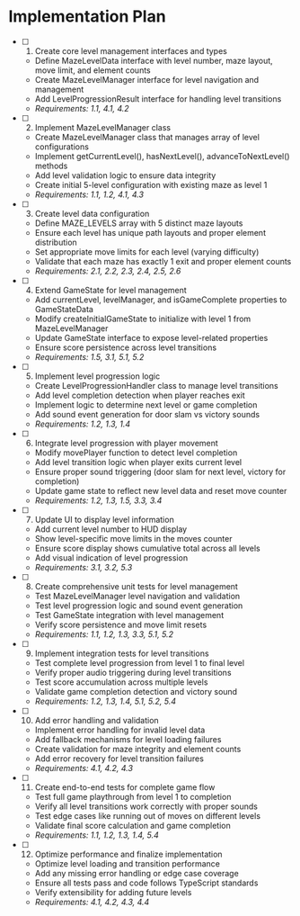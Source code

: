 # Implementation Plan

- [ ] 1. Create core level management interfaces and types
  - Define MazeLevelData interface with level number, maze layout, move limit, and element counts
  - Create MazeLevelManager interface for level navigation and management
  - Add LevelProgressionResult interface for handling level transitions
  - _Requirements: 1.1, 4.1, 4.2_

- [ ] 2. Implement MazeLevelManager class
  - Create MazeLevelManager class that manages array of level configurations
  - Implement getCurrentLevel(), hasNextLevel(), advanceToNextLevel() methods
  - Add level validation logic to ensure data integrity
  - Create initial 5-level configuration with existing maze as level 1
  - _Requirements: 1.1, 1.2, 4.1, 4.3_

- [ ] 3. Create level data configuration
  - Define MAZE_LEVELS array with 5 distinct maze layouts
  - Ensure each level has unique path layouts and proper element distribution
  - Set appropriate move limits for each level (varying difficulty)
  - Validate that each maze has exactly 1 exit and proper element counts
  - _Requirements: 2.1, 2.2, 2.3, 2.4, 2.5, 2.6_

- [ ] 4. Extend GameState for level management
  - Add currentLevel, levelManager, and isGameComplete properties to GameStateData
  - Modify createInitialGameState to initialize with level 1 from MazeLevelManager
  - Update GameState interface to expose level-related properties
  - Ensure score persistence across level transitions
  - _Requirements: 1.5, 3.1, 5.1, 5.2_

- [ ] 5. Implement level progression logic
  - Create LevelProgressionHandler class to manage level transitions
  - Add level completion detection when player reaches exit
  - Implement logic to determine next level or game completion
  - Add sound event generation for door slam vs victory sounds
  - _Requirements: 1.2, 1.3, 1.4_

- [ ] 6. Integrate level progression with player movement
  - Modify movePlayer function to detect level completion
  - Add level transition logic when player exits current level
  - Ensure proper sound triggering (door slam for next level, victory for completion)
  - Update game state to reflect new level data and reset move counter
  - _Requirements: 1.2, 1.3, 1.5, 3.3, 3.4_

- [ ] 7. Update UI to display level information
  - Add current level number to HUD display
  - Show level-specific move limits in the moves counter
  - Ensure score display shows cumulative total across all levels
  - Add visual indication of level progression
  - _Requirements: 3.1, 3.2, 5.3_

- [ ] 8. Create comprehensive unit tests for level management
  - Test MazeLevelManager level navigation and validation
  - Test level progression logic and sound event generation
  - Test GameState integration with level management
  - Verify score persistence and move limit resets
  - _Requirements: 1.1, 1.2, 1.3, 3.3, 5.1, 5.2_

- [ ] 9. Implement integration tests for level transitions
  - Test complete level progression from level 1 to final level
  - Verify proper audio triggering during level transitions
  - Test score accumulation across multiple levels
  - Validate game completion detection and victory sound
  - _Requirements: 1.2, 1.3, 1.4, 5.1, 5.2, 5.4_

- [ ] 10. Add error handling and validation
  - Implement error handling for invalid level data
  - Add fallback mechanisms for level loading failures
  - Create validation for maze integrity and element counts
  - Add error recovery for level transition failures
  - _Requirements: 4.1, 4.2, 4.3_

- [ ] 11. Create end-to-end tests for complete game flow
  - Test full game playthrough from level 1 to completion
  - Verify all level transitions work correctly with proper sounds
  - Test edge cases like running out of moves on different levels
  - Validate final score calculation and game completion
  - _Requirements: 1.1, 1.2, 1.3, 1.4, 5.4_

- [ ] 12. Optimize performance and finalize implementation
  - Optimize level loading and transition performance
  - Add any missing error handling or edge case coverage
  - Ensure all tests pass and code follows TypeScript standards
  - Verify extensibility for adding future levels
  - _Requirements: 4.1, 4.2, 4.3, 4.4_